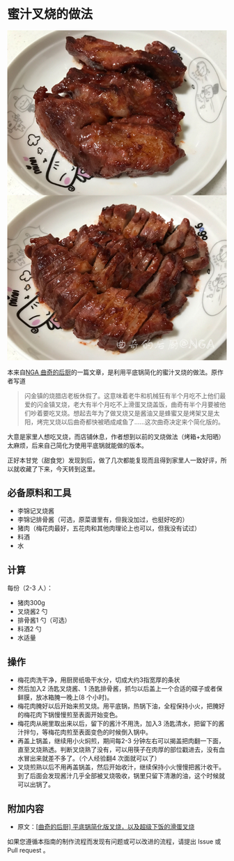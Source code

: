 # 蜜汁叉烧的做法

![蜜汁叉烧](./蜜汁叉烧.jpg)

本来自[NGA 曲奇的后厨](https://nga.178.com/read.php?tid=14371201)的一篇文章，是利用平底锅简化的蜜汁叉烧的做法。原作者写道

> 闪金镇的烧腊店老板休假了。这意味着老牛和机械狂有半个月吃不上他们最爱的闪金镇叉烧，老大有半个月吃不上滑蛋叉烧盖饭，曲奇有半个月要被他们吵着要吃叉烧。想起去年为了做叉烧又是酱油又是蜂蜜又是烤架又是太阳，烤完叉烧以后曲奇都快被晒成咸鱼了……这次曲奇决定来个简化版的。

大意是家里人想吃叉烧，而店铺休息，作者想到以前的叉烧做法（烤箱+太阳晒）太麻烦，后来自己简化为使用平底锅就能做的版本。

正好本甘党（甜食党）发现到后，做了几次都能复现而且得到家里人一致好评，所以就收藏了下来，今天转到这里。

## 必备原料和工具

- 李锦记叉烧酱
- 李锦记排骨酱（可选，原菜谱里有，但我没加过，也挺好吃的）
- 猪肉（梅花肉最好，五花肉和其他肉理论上也可以，但我没有试过）
- 料酒
- 水

## 计算

每份（2-3 人）：

- 猪肉300g
- 叉烧酱2 勺
- 排骨酱1 勺（可选）
- 料酒2 勺
- 水适量

## 操作

- 梅花肉洗干净，用厨房纸吸干水分，切成大约3指宽厚的条状
- 然后加入2 汤匙叉烧酱、1 汤匙排骨酱，抓匀以后盖上一个合适的碟子或者保鲜膜，放冰箱腌一晚上(8 个小时)。
- 梅花肉腌好以后开始来煎叉烧。用平底锅，热锅下油，全程保持小火，把腌好的梅花肉下锅慢慢煎至表面开始变色。
- 梅花肉从碗里取出来以后，留下的酱汁不用洗，加入3 汤匙清水，把留下的酱汁拌匀，等梅花肉煎至表面变色的时候倒入锅中。
- 再盖上锅盖，继续用小火焖煎，期间每2-3 分钟左右可以揭盖把肉翻一下面，直至叉烧熟透。判断叉烧熟了没有，可以用筷子在肉厚的部位戳进去，没有血水冒出来就差不多了。（个人经验翻4 次面就可以了）
- 叉烧煎熟以后不用再盖锅盖，然后开始收汁，继续保持小火慢慢把酱汁收干。到了后面会发现酱汁几乎全部被叉烧吸收，锅里只留下清澈的油，这个时候就可以出锅了。

## 附加内容

- 原文：[[曲奇的后厨] 平底锅简化版叉烧，以及超级下饭的滑蛋叉烧](https://nga.178.com/read.php?tid=14371201)


如果您遵循本指南的制作流程而发现有问题或可以改进的流程，请提出 Issue 或 Pull request 。

